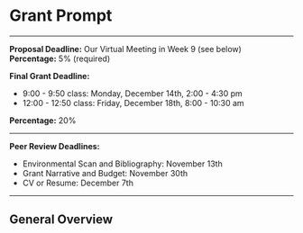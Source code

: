 # Grant Prompt

_____

**Proposal Deadline:** Our Virtual Meeting in Week 9 (see below) <br />
**Percentage:** 5% (required)

**Final Grant Deadline:** 
* 9:00 - 9:50 class: Monday, December 14th, 2:00 - 4:30 pm
* 12:00 - 12:50 class: Friday, December 18th, 8:00 - 10:30 am <br />

**Percentage:** 20%

_____

**Peer Review Deadlines:**

* Environmental Scan and Bibliography: November 13th
* Grant Narrative and Budget: November 30th
* CV or Resume: December 7th

_____

## General Overview
